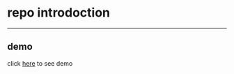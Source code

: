 # repo introdoction

***

## demo

click [here](https://tarano297.github.io/profile-card/) to see demo 